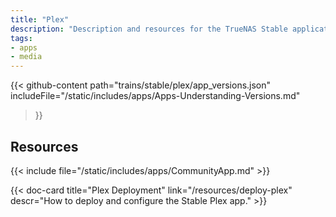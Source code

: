 ```yaml
---
title: "Plex"
description: "Description and resources for the TrueNAS Stable application called Plex."
tags:
- apps
- media
---
```


{{< github-content 
    path="trains/stable/plex/app_versions.json"
	includeFile="/static/includes/apps/Apps-Understanding-Versions.md"
>}}

## Resources

{{< include file="/static/includes/apps/CommunityApp.md" >}}

<div class="docs-sections">

{{< doc-card title="Plex Deployment" link="/resources/deploy-plex"
descr="How to deploy and configure the Stable Plex app." >}}

</div>